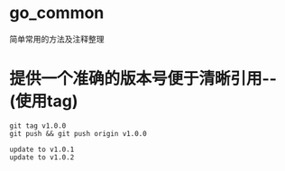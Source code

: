 # go_common
简单常用的方法及注释整理


# 提供一个准确的版本号便于清晰引用--(使用tag)
```shell
git tag v1.0.0
git push && git push origin v1.0.0

update to v1.0.1
update to v1.0.2
```